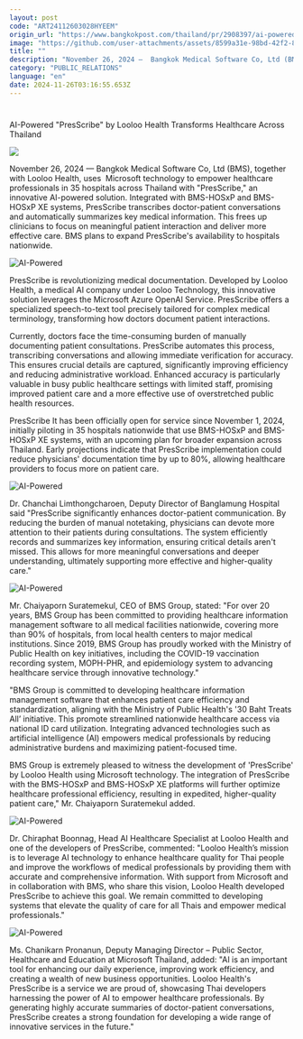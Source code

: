 ```yaml
---
layout: post
code: "ART24112603028HYEEM"
origin_url: "https://www.bangkokpost.com/thailand/pr/2908397/ai-powered-presscribe-by-looloo-health-transforms-healthcare-across-thailand"
image: "https://github.com/user-attachments/assets/8599a31e-98bd-42f2-8a98-1db2864af426"
title: ""
description: "November 26, 2024 —  Bangkok Medical Software Co, Ltd (BMS), together with Looloo Health, uses Microsoft technology to empower healthcare professionals in 35 hospitals across Thailand with \"PresScribe,\" an innovative AI-powered solution. Integrated with BMS-HOSxP and BMS-HOSxP XE systems, PresScribe transcribes doctor-patient conversations and automatically summarizes key medical information. This frees up clinicians to focus on meaningful patient interaction and deliver more effective care. BMS plans to expand PresScribe"
category: "PUBLIC_RELATIONS"
language: "en"
date: 2024-11-26T03:16:55.653Z
---
```


# 

AI-Powered "PresScribe" by Looloo Health Transforms Healthcare Across Thailand

![](https://github.com/user-attachments/assets/5269bcae-e959-41ec-b6bf-a935fdc1bdb4)

November 26, 2024 — Bangkok Medical Software Co, Ltd (BMS), together with Looloo Health, uses  Microsoft technology to empower healthcare professionals in 35 hospitals across Thailand with "PresScribe," an innovative AI-powered solution. Integrated with BMS-HOSxP and BMS-HOSxP XE systems, PresScribe transcribes doctor-patient conversations and automatically summarizes key medical information. This frees up clinicians to focus on meaningful patient interaction and deliver more effective care. BMS plans to expand PresScribe's availability to hospitals nationwide. 

![AI-Powered ](https://github.com/user-attachments/assets/67e5c952-ebe7-43e7-8990-330ed354b200)

PresScribe is revolutionizing medical documentation. Developed by Looloo Health, a medical AI company under Looloo Technology, this innovative solution leverages the Microsoft Azure OpenAI Service. PresScribe offers a specialized speech-to-text tool precisely tailored for complex medical terminology, transforming how doctors document patient interactions. 

Currently, doctors face the time-consuming burden of manually documenting patient consultations. PresScribe automates this process, transcribing conversations and allowing immediate verification for accuracy. This ensures crucial details are captured, significantly improving efficiency and reducing administrative workload. Enhanced accuracy is particularly valuable in busy public healthcare settings with limited staff, promising improved patient care and a more effective use of overstretched public health resources. 

PresScribe It has been officially open for service since November 1, 2024, initially piloting in 35 hospitals nationwide that use BMS-HOSxP and BMS-HOSxP XE systems, with an upcoming plan for broader expansion across Thailand. Early projections indicate that PresScribe implementation could reduce physicians' documentation time by up to 80%, allowing healthcare providers to focus more on patient care. 

![AI-Powered ](https://github.com/user-attachments/assets/1dd8c386-0173-4767-a471-feebd3507712)

Dr. Chanchai Limthongcharoen, Deputy Director of Banglamung Hospital said "PresScribe significantly enhances doctor-patient communication. By reducing the burden of manual notetaking, physicians can devote more attention to their patients during consultations. The system efficiently records and summarizes key information, ensuring critical details aren't missed. This allows for more meaningful conversations and deeper understanding, ultimately supporting more effective and higher-quality care." 

![AI-Powered ](https://github.com/user-attachments/assets/67b3f8ba-421e-4eb2-a947-e143edab2492)

Mr. Chaiyaporn Suratemekul, CEO of BMS Group, stated: "For over 20 years, BMS Group has been committed to providing healthcare information management software to all medical facilities nationwide, covering more than 90% of hospitals, from local health centers to major medical institutions. Since 2019, BMS Group has proudly worked with the Ministry of Public Health on key initiatives, including the COVID-19 vaccination recording system, MOPH-PHR, and epidemiology system to advancing healthcare service through innovative technology." 

"BMS Group is committed to developing healthcare information management software that enhances patient care efficiency and standardization, aligning with the Ministry of Public Health's '30 Baht Treats All’ initiative. This promote streamlined nationwide healthcare access via national ID card utilization. Integrating advanced technologies such as artificial intelligence (AI) empowers medical professionals by reducing administrative burdens and maximizing patient-focused time. 

BMS Group is extremely pleased to witness the development of 'PresScribe' by Looloo Health using Microsoft technology. The integration of PresScribe with the BMS-HOSxP and BMS-HOSxP XE platforms will further optimize healthcare professional efficiency, resulting in expedited, higher-quality patient care," Mr. Chaiyaporn Suratemekul added. 

![AI-Powered ](https://github.com/user-attachments/assets/c1cfcd60-a72b-4ee3-a722-a93fb2471c92)

Dr. Chiraphat Boonnag, Head AI Healthcare Specialist at Looloo Health and one of the developers of PresScribe, commented: "Looloo Health’s mission is to leverage AI technology to enhance healthcare quality for Thai people and improve the workflows of medical professionals by providing them with accurate and comprehensive information. With support from Microsoft and in collaboration with BMS, who share this vision, Looloo Health developed PresScribe to achieve this goal. We remain committed to developing systems that elevate the quality of care for all Thais and empower medical professionals." 

![AI-Powered ](https://github.com/user-attachments/assets/75a4b088-81da-4c90-b88a-ef0041daf1b8)

Ms. Chanikarn Pronanun, Deputy Managing Director – Public Sector, Healthcare and Education at Microsoft Thailand, added: "AI is an important tool for enhancing our daily experience, improving work efficiency, and creating a wealth of new business opportunities. Looloo Health's PresScribe is a service we are proud of, showcasing Thai developers harnessing the power of AI to empower healthcare professionals. By generating highly accurate summaries of doctor-patient conversations, PresScribe creates a strong foundation for developing a wide range of innovative services in the future."